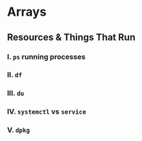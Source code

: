 # Arrays

## Resources & Things That Run

### I. `ps` running processes


### II. `df`


### III. `du`


### IV. `systemctl` vs `service`


### V. `dpkg`
